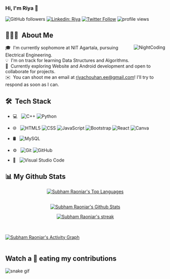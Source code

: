 ### Hi, I'm Riya 👋

![GitHub followers](https://img.shields.io/github/followers/riyachouhan7?label=Follow&style=social)
[![Linkedin: Riya](https://img.shields.io/badge/-Riya-blue?style=flat-square&logo=Linkedin&logoColor=white&link=https://www.linkedin.com/in/kumari-riya-110073201)](https://www.linkedin.com/in/kumari-riya-110073201)
[![Twitter Follow](https://img.shields.io/twitter/follow/riya_chouhan7?label=Follow)](https://twitter.com/intent/follow?screen_name=riya_chouhan7)
<img alt = "profile views" src="https://komarev.com/ghpvc/?username=riyachouhan7&color=brightgreen">


## 👨🏻‍💻 &nbsp;About Me 
<img alt="NightCoding" src="https://c.tenor.com/RZ1Cq8RF_FwAAAAC/anime-crazy.gif" align="right"/>


🎓 &nbsp;I'm currently sophomore at NIT Agartala, pursuing Electrical Engineering.\
💡 &nbsp;I'm on track for learning Data Structures and Algorithms.\
🌱 &nbsp;Currently exploring Website and Android development and open to collaborate for projects.\
✉️ &nbsp;You can shoot me an email at riyachouhan.ee@gmail.com! I'll try to respond as soon as I can.


## 🛠 &nbsp;Tech Stack

- 💻 &nbsp;
     ![C++](https://img.shields.io/badge/-C++-333333?style=flat&logo=C%2B%2B&logoColor=00599C)
     ![Python](https://img.shields.io/badge/-Python-333333?style=flat&logo=python)
    
- 🌐 &nbsp;
     ![HTML5](https://img.shields.io/badge/-HTML5-333333?style=flat&logo=HTML5)
     ![CSS](https://img.shields.io/badge/-CSS-333333?style=flat&logo=CSS3&logoColor=1572B6)
     ![JavaScript](https://img.shields.io/badge/-JavaScript-333333?style=flat&logo=javascript)
     ![Bootstrap](https://img.shields.io/badge/-Bootstrap-333333?style=flat&logo=bootstrap&logoColor=563D7C)
     ![React](https://img.shields.io/badge/-React-333333?style=flat&logo=react)
     ![Canva](https://img.shields.io/badge/-Canva-333333?style=flat&logo=canva)
- 🛢 &nbsp;
     ![MySQL](https://img.shields.io/badge/-MySQL-333333?style=flat&logo=mysql)
- ⚙️ &nbsp;
     ![Git](https://img.shields.io/badge/-Git-333333?style=flat&logo=git)
     ![GitHub](https://img.shields.io/badge/-GitHub-333333?style=flat&logo=github)
- 🔧 &nbsp;
     ![Visual Studio Code](https://img.shields.io/badge/-Visual%20Studio%20Code-333333?style=flat&logo=visual-studio-code&logoColor=007ACC)


## 📊 My Github Stats 

<p align="center">
  <a href="https://github.com/riyachouhan7/github-readme-stats"><img alt="Subham Raoniar's Top Languages" src="https://github-readme-stats.vercel.app/api/top-langs/?username=riyachouhan7&langs_count=8&count_private=true&layout=compact&theme=react&hide_border=true&bg_color=0D1117" /></a>
  <br/>
    </p>


<p align="center">
  <br/>
    <a href="https://github.com/riyachouhan7/github-readme-stats"><img alt="Subham Raoniar's Github Stats" src="https://github-readme-stats.vercel.app/api?username=riyachouhan7&show_icons=true&count_private=true&theme=react&hide_border=true&bg_color=0D1117" /></a>
  </p> 


<p align="center">
    <a href="https://github.com/riyachouhan7/github-readme-streak-stats">
        <img title="🔥 Get streak stats for your profile at git.io/streak-stats" alt="Subham Raoniar's streak" src="https://github-readme-streak-stats.herokuapp.com/?user=riyachouhan7&theme=black-ice&hide_border=true&stroke=0000&background=060A0CD0"/>
    </a>
</p> 


<br/>
<br/>
<a href="https://github.com/riyachouhan7/github-readme-activity-graph"><img alt="Subham Raoniar's Activity Graph" src="https://activity-graph.herokuapp.com/graph?username=riyachouhan7&bg_color=0D1117&color=5BCDEC&line=5BCDEC&point=FFFFFF&hide_border=true" /></a>
<br/>
<br/>


## Watch a 🐍 eating my contributions

![snake gif](https://github.com/riyachouhan7/riyachouhan7/blob/output/github-contribution-grid-snake.gif)


